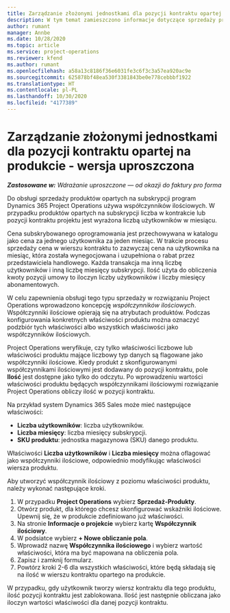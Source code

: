 ```yaml
---
title: Zarządzanie złożonymi jednostkami dla pozycji kontraktu opartej na produkcie - wersja uproszczona
description: W tym temat zamieszczono informacje dotyczące sprzedaży produktów opartych na subskrypcji.
author: rumant
manager: Annbe
ms.date: 10/28/2020
ms.topic: article
ms.service: project-operations
ms.reviewer: kfend
ms.author: rumant
ms.openlocfilehash: a58a13c8186f36e6031fe3c6f3c3a57ea920ac9e
ms.sourcegitcommit: 625878bf48ea530f3381843be0e778cebbbf1922
ms.translationtype: HT
ms.contentlocale: pl-PL
ms.lasthandoff: 10/30/2020
ms.locfileid: "4177389"
---
```

# <a name="manage-complex-units-for-product-based-contract-lines---lite"></a>Zarządzanie złożonymi jednostkami dla pozycji kontraktu opartej na produkcie - wersja uproszczona

_**Zastosowane w:** Wdrażanie uproszczone — od okazji do faktury pro forma_

Do obsługi sprzedaży produktów opartych na subskrypcji program Dynamics 365 Project Operations używa współczynników ilościowych. W przypadku produktów opartych na subskrypcji liczba w kontrakcie lub pozycji kontraktu projektu jest wyrażona liczbą użytkowników w miesiącu.

Cena subskrybowanego oprogramowania jest przechowywana w katalogu jako cena za jednego użytkownika za jeden miesiąc. W trakcie procesu sprzedaży cena w wierszu kontraktu to zazwyczaj cena na użytkownika na miesiąc, która została wynegocjowana i uzupełniona o rabat przez przedstawiciela handlowego. Każda transakcja ma inną liczbę użytkowników i inną liczbę miesięcy subskrypcji. Ilość użyta do obliczenia kwoty pozycji umowy to iloczyn liczby użytkowników i liczby miesięcy abonamentowych.

W celu zapewnienia obsługi tego typu sprzedaży w rozwiązaniu Project Operations wprowadzono koncepcję *współczynników ilościowych*. Współczynniki ilościowe opierają się na atrybutach produktów. Podczas konfigurowania konkretnych właściwości produktu można oznaczyć podzbiór tych właściwości albo wszystkich właściwości jako współczynników ilościowych.

Project Operations weryfikuje, czy tylko właściwości liczbowe lub właściwości produktu mające liczbowy typ danych są flagowane jako współczynniki ilościowe. Kiedy produkt z skonfigurowanymi współczynnikami ilościowymi jest dodawany do pozycji kontraktu, pole **Ilość** jest dostępne jako tylko do odczytu. Po wprowadzeniu wartości właściwości produktu będących współczynnikami ilościowymi rozwiązanie Project Operations obliczy ilość w pozycji kontraktu.

Na przykład system Dynamics 365 Sales może mieć następujące właściwości:

- **Liczba użytkowników**: liczba użytkowników.
- **Liczba miesięcy**: liczba miesięcy subskrypcji.
- **SKU produktu**: jednostka magazynowa (SKU) danego produktu.

Właściwości **Liczba użytkowników** i **Liczba miesięcy** można oflagować jako współczynniki ilościowe, odpowiednio modyfikując właściwości wiersza produktu.

Aby utworzyć współczynnik ilościowy z poziomu właściwości produktu, należy wykonać następujące kroki.

1. W przypadku **Project Operations** wybierz **Sprzedaż-Produkty**.
2. Otwórz produkt, dla którego chcesz skonfigurować wskaźniki ilościowe. Upewnij się, że w produkcie zdefiniowano już właściwości.
3. Na stronie **Informacje o projekcie** wybierz kartę **Współczynnik ilościowy**.
4. W podsiatce wybierz **+ Nowe obliczanie pola**.
5. Wprowadź nazwę **Współczynnika ilościowego** i wybierz wartość właściwości, która ma być mapowana na obliczenia pola.
6. Zapisz i zamknij formularz.
7. Powtórz kroki 2-6 dla wszystkich właściwości, które będą składają się na ilość w wierszu kontraktu opartego na produkcie.

W przypadku, gdy użytkownik tworzy wiersz kontraktu dla tego produktu, ilość pozycji kontraktu jest zablokowana. Ilość jest następnie obliczana jako iloczyn wartości właściwości dla danej pozycji kontraktu.
